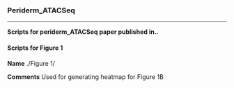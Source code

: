 ### Periderm_ATACSeq

---------------

**Scripts for periderm_ATACSeq paper published in..**

#### Scripts for Figure 1

**Name** ./Figure 1/

**Comments** Used for generating heatmap for Figure 1B


